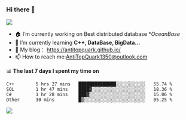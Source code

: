 ### Hi there 👋
![](https://wakatime.com/badge/user/7c1fa5d4-8b08-4e79-8279-966e71bac2d4.svg)
<!--
**AntiTopQuark/AntiTopQuark** is a ✨ _special_ ✨ repository because its `README.md` (this file) appears on your GitHub profile.

Here are some ideas to get you started:

-->

- 🏠 I’m currently working on Best distributed database **OceanBase*
- 🌱 I’m currently learning **C++, DataBase, BigData...**
- 🔭 My blog： https://antitopquark.github.io/ 
- 📫 How to reach me:AntiTopQuark1350@outlook.com


📊 **The last 7 days I spent my time on** 
<!--START_SECTION:waka-->

```text
C++        5 hrs 27 mins   ██████████████░░░░░░░░░░░   55.74 %
SQL        1 hr 47 mins    ████▓░░░░░░░░░░░░░░░░░░░░   18.36 %
C#         1 hr 28 mins    ███▓░░░░░░░░░░░░░░░░░░░░░   15.06 %
Other      30 mins         █▒░░░░░░░░░░░░░░░░░░░░░░░   05.25 %
```

<!--END_SECTION:waka-->


<img align="left" src="https://github-readme-stats.vercel.app/api?username=AntiTopQuark&show_icons=true&count_private=true&hide=prs&theme=default_repocard">
